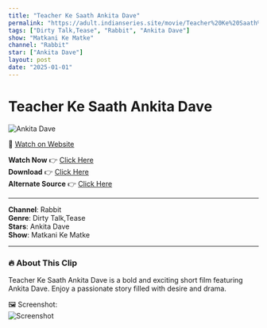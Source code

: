 ```yaml
---
title: "Teacher Ke Saath Ankita Dave"
permalink: "https://adult.indianseries.site/movie/Teacher%20Ke%20Saath%20Ankita%20Dave"
tags: ["Dirty Talk,Tease", "Rabbit", "Ankita Dave"]
show: "Matkani Ke Matke"
channel: "Rabbit"
star: ["Ankita Dave"]
layout: post
date: "2025-01-01"
---
```


# Teacher Ke Saath Ankita Dave

![Ankita Dave](https://shorts.desisins.com/wp-content/uploads/2025/01/matakani-ke-matke-DesiSins.com_.jpg)

🔗 [Watch on Website](https://adult.indianseries.site/movie/Teacher%20Ke%20Saath%20Ankita%20Dave)

**Watch Now** 👉 [Click Here](https://adult.indianseries.site/movie/Teacher%20Ke%20Saath%20Ankita%20Dave)  
**Download** 👉 [Click Here](https://adult.indianseries.site/movie/Teacher%20Ke%20Saath%20Ankita%20Dave)  
**Alternate Source** 👉 [Click Here](https://adult.indianseries.site/movie/Teacher%20Ke%20Saath%20Ankita%20Dave)

---

**Channel**: Rabbit  
**Genre**: Dirty Talk,Tease  
**Stars**: Ankita Dave  
**Show**: Matkani Ke Matke

---

### 🔥 About This Clip

Teacher Ke Saath Ankita Dave is a bold and exciting short film featuring Ankita Dave. Enjoy a passionate story filled with desire and drama.
 
🖼️ Screenshot:  
![Screenshot](https://shorts.desisins.com/wp-content/uploads/2025/01/matakani-ke-matke-DesiSins.com_.jpg)
